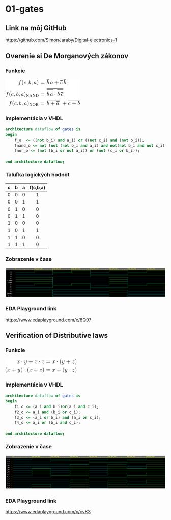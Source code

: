 # 01-gates

## Link na môj GitHub

https://github.com/SimonJaraby/Digital-electronics-1

## Overenie si De Morganových zákonov

### Funkcie

![Equations](Images/equations.png)

### Implementácia v VHDL

```vhdl
architecture dataflow of gates is
begin
    f_o  <= ((not b_i) and a_i) or ((not c_i) and (not b_i));
    fnand_o <= not (not (not b_i and a_i) and not(not b_i and not c_i));
    fnor_o <= (not (b_i or not a_i)) or (not (c_i or b_i));

end architecture dataflow;
```

### Taluľka logických hodnôt

| **c** | **b** |**a** | **f(c,b,a)** |
| :-: | :-: | :-: | :-: |
| 0 | 0 | 0 | 1 |
| 0 | 0 | 1 | 1 |
| 0 | 1 | 0 | 0 |
| 0 | 1 | 1 | 0 |
| 1 | 0 | 0 | 0 |
| 1 | 0 | 1 | 1 |
| 1 | 1 | 0 | 0 |
| 1 | 1 | 1 | 0 |

### Zobrazenie v čase 

![Waveforms](Images/waveforms.png)

### EDA Playground link

https://www.edaplayground.com/x/8Q97

## Verification of Distributive laws

### Funkcie

![Distributives](Images/distributives.png)

### Implementácia v VHDL

```vhdl
architecture dataflow of gates is
begin
   	f1_o <= (a_i and b_i)or(a_i and c_i);
	f2_o <= a_i and (b_i or c_i);
	f3_o <= (a_i or b_i) and (a_i or c_i);
	f4_o <= a_i or (b_i and c_i);

end architecture dataflow;
```

### Zobrazenie v čase 

![Waveforms 2](Images/waveforms2.png)

### EDA Playground link

https://www.edaplayground.com/x/cvK3
